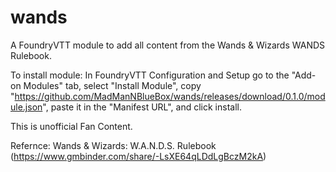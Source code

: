 # wands

A FoundryVTT module to add all content from the Wands & Wizards WANDS Rulebook.

To install module: In FoundryVTT Configuration and Setup go to the "Add-on Modules" tab, select "Install Module", copy "https://github.com/MadManNBlueBox/wands/releases/download/0.1.0/module.json", paste it in the "Manifest URL", and click install.

This is unofficial Fan Content.

Refernce: Wands & Wizards: W.A.N.D.S. Rulebook (https://www.gmbinder.com/share/-LsXE64qLDdLgBczM2kA)
